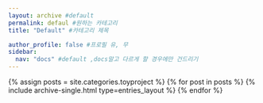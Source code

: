 ```yaml
---
layout: archive #default
permalink: defaul #원하는 카테고리
title: "Default" #카테고리 제목

author_profile: false #프로필 유, 무
sidebar:
  nav: "docs" #default ,docs말고 다르게 할 경우에만 건드리기
---
```

<!-- #default -->
{% assign posts = site.categories.toyproject %}
{% for post in posts %}
  {% include archive-single.html type=entries_layout %}
{% endfor %}